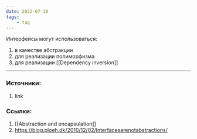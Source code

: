 ```yaml
---
date: 2022-07-30
tags:
    - tag
---
```


Интерфейсы могут использоваться:

1. в качестве абстракции
1. для реализации полиморфизма
1. для реализации [[Dependency inversion]]

---

### Источники:
1. link

### Ссылки:
1. [[Abstraction and encapsulation]]
1. https://blog.ploeh.dk/2010/12/02/Interfacesarenotabstractions/